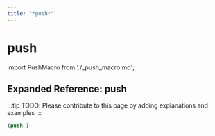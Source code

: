 ```yaml
---
title: "*push*"
---
```


# push

import PushMacro from './_push_macro.md';

<PushMacro />

## Expanded Reference: push

:::tip
TODO: Please contribute to this page by adding explanations and examples
:::

```lisp
(push )
```
